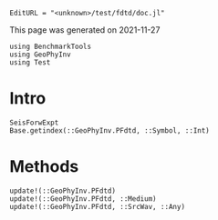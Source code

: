 ```@meta
EditURL = "<unknown>/test/fdtd/doc.jl"
```

This page was generated on 2021-11-27

````@example doc
using BenchmarkTools
using GeoPhyInv
using Test
````

# Intro

```@docs
SeisForwExpt
Base.getindex(::GeoPhyInv.PFdtd, ::Symbol, ::Int)
```

# Methods
```@docs
update!(::GeoPhyInv.PFdtd)
update!(::GeoPhyInv.PFdtd, ::Medium)
update!(::GeoPhyInv.PFdtd, ::SrcWav, ::Any)
```

